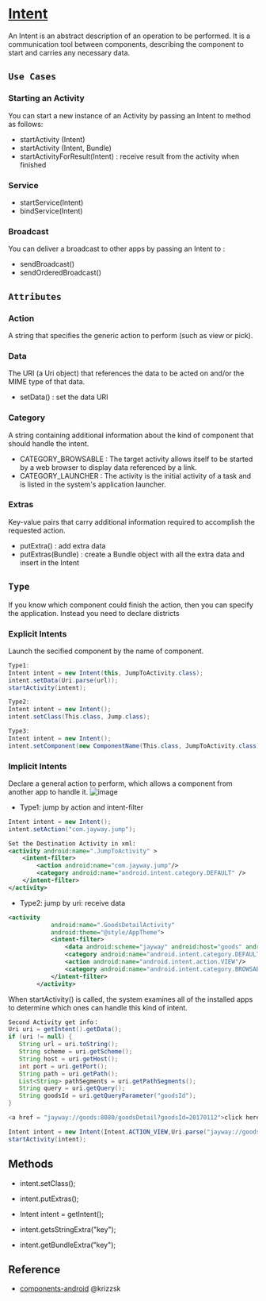# [Intent](https://developer.android.com/reference/android/content/Intent)
 An Intent is an abstract description of an operation to be performed. It is a communication tool between components, describing the component to start and carries any necessary data. 
 
## `Use Cases`
### Starting an Activity
 You can start a new instance of an Activity by passing an Intent to method as follows:
- startActivity (Intent)
- startActivity (Intent, Bundle)
- startActivityForResult(Intent)   : receive result from the activity when finished

### Service
- startService(Intent)
- bindService(Intent)

### Broadcast
 You can deliver a broadcast to other apps by passing an Intent to :
- sendBroadcast() 
- sendOrderedBroadcast()
 
## `Attributes`
### Action
A string that specifies the generic action to perform (such as view or pick).

### Data
The URI (a Uri object) that references the data to be acted on and/or the MIME type of that data.
- setData() : set the data URI

### Category
A string containing additional information about the kind of component that should handle the intent.
- CATEGORY_BROWSABLE : The target activity allows itself to be started by a web browser to display data referenced by a link.
- CATEGORY_LAUNCHER : The activity is the initial activity of a task and is listed in the system's application launcher.

### Extras
Key-value pairs that carry additional information required to accomplish the requested action. 
- putExtra() : add extra data
- putExtras(Bundle) : create a Bundle object with all the extra data and insert in the Intent

 
## `Type`
 If you know which component could finish the action, then you can specify the application. Instead you need to declare districts 
### Explicit Intents
Launch the secified component by the name of component.
```java
Type1:  
Intent intent = new Intent(this, JumpToActivity.class);
intent.setData(Uri.parse(url));
startActivity(intent);

Type2:
Intent intent = new Intent();
intent.setClass(This.class, Jump.class);

Type3:
Intent intent = new Intent();
intent.setComponent(new ComponentName(This.class, JumpToActivity.class));
```
### Implicit Intents
Declare a general action to perform, which allows a component from another app to handle it.
![image](https://user-images.githubusercontent.com/22486282/226297452-d656c47b-3cc3-4f66-b541-b4344f205822.png)

- Type1: jump by action and intent-filter
```java
Intent intent = new Intent();
intent.setAction("com.jayway.jump");
```

```xml
Set the Destination Activity in xml:
<activity android:name=".JumpToActivity" >  
    <intent-filter>  
        <action android:name="com.jayway.jump"/>  
        <category android:name="android.intent.category.DEFAULT" />  
    </intent-filter>  
</activity>

```
- Type2: jump by uri: receive data
```xml
<activity
            android:name=".GoodsDetailActivity"
            android:theme="@style/AppTheme">
            <intent-filter>
                <data android:scheme="jayway" android:host="goods" android:path="/goodsDetail" android:port="8080"/>
                <category android:name="android.intent.category.DEFAULT"/>
                <action android:name="android.intent.action.VIEW"/>
                <category android:name="android.intent.category.BROWSABLE"/>
            </intent-filter>
        </activity>
```
 When startActivity() is called, the system examines all of the installed apps to determine which ones can handle this kind of intent.
 ```java
Second Activity get info：
Uri uri = getIntent().getData();
if (uri != null) {
    String url = uri.toString();
    String scheme = uri.getScheme();
    String host = uri.getHost();
    int port = uri.getPort();
    String path = uri.getPath();
    List<String> pathSegments = uri.getPathSegments();
    String query = uri.getQuery();
    String goodsId = uri.getQueryParameter("goodsId");
}
```
```java
<a href = "jayway://goods:8080/goodsDetail?goodsId=20170112">click here</a>

Intent intent = new Intent(Intent.ACTION_VIEW,Uri.parse("jayway://goods:8080/goodsDetail?goodsId=20170112")); 
startActivity(intent);
```


 ## Methods
 - intent.setClass();
 - intent.putExtras();
 

 - Intent intent =  getIntent();
 - intent.getsStringExtra("key");
 - intent.getBundleExtra("key");


## Reference
- [components-android](https://github.com/krizzsk/HackersCave4StaticAndroidSec/blob/main/Basic%20Android/components-android.md)  @krizzsk
